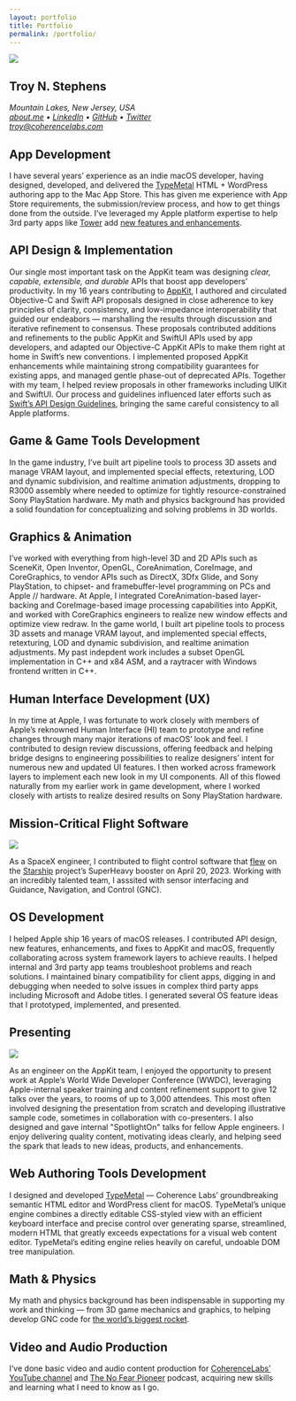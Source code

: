 ```yaml
---
layout: portfolio
title: Portfolio
permalink: /portfolio/
---
```


<img src="/images/WWDC2015-Troy-1.jpg" />

<section class="contact-info">
<h1>Troy N. Stephens</h1>
<address>
<p><span class="mailing-address">Mountain Lakes, New Jersey, USA</span><br />
<a href="https://about.me/troystephens">about.me</a>
•
<a href="https://www.linkedin.com/in/troystephens/">LinkedIn</a>
•
<a href="https://github.com/CoherenceLabs">GitHub</a>
•
<a href="https://www.twitter.com/heytroy">Twitter</a><br />
<span class="email-address"><a href="mailto:troy@coherencelabs.com?subject=prospect">troy@coherencelabs.com</a></span>
</p>

</address>
</section>



<section class="category">

<h1>App Development</h1>

<p>I have several years&rsquo; experience as an indie macOS developer, having designed, developed, and delivered the <a href="https://coherencelabs.com/typemetal/">TypeMetal</a> HTML + WordPress authoring app to the Mac App Store. This has given me experience with App Store requirements, the submission/review process, and how to get things done from the outside. I’ve leveraged my Apple platform expertise to help 3rd party apps like <a href="https://www.git-tower.com">Tower</a> add <a href="https://www.git-tower.com/blog/tower-mac-10/">new features and enhancements</a>.</p>

</section>



<section class="category">

<h1>API Design <span class="ampersand">&amp;</span> Implementation</h1>

<p>Our single most important task on the AppKit team was designing <em>clear, capable, extensible, and durable</em> APIs that boost app developers’ productivity. In my 16 years contributing to <a href="https://developer.apple.com/documentation/appkit/">AppKit</a>, I authored and circulated Objective-C and Swift API proposals designed in close adherence to key principles of clarity, consistency, and low-impedance interoperability that guided our endeabors — marshalling the results through discussion and iterative refinement to consensus. These proposals contributed additions and refinements to the public AppKit and SwiftUI APIs used by app developers, and adapted our Objective-C AppKit APIs to make them right at home in Swift’s new conventions. I implemented proposed AppKit enhancements while maintaining strong compatibility guarantees for existing apps, and managed gentle phase-out of deprecated APIs. Together with my team, I helped review proposals in other frameworks including UIKit and SwiftUI. Our process and guidelines influenced later efforts such as <a href="https://www.swift.org/documentation/api-design-guidelines/">Swift’s API Design Guidelines</a>, bringing the same careful consistency to all Apple platforms.</p>

</section>



<section class="category">

<h1>Game <span class="ampersand">&amp;</span> Game Tools Development</h1>

<p>In the game industry, I’ve built art pipeline tools to process 3D assets and manage VRAM layout, and implemented special effects, retexturing, LOD and dynamic subdivision, and realtime animation adjustments, dropping to R3000 assembly where needed to optimize for tightly resource-constrained Sony PlayStation hardware. My math and physics background has provided a solid foundation for conceptualizing and solving problems in 3D worlds.</p>

</section>



<section class="category">

<h1>Graphics <span class="ampersand">&amp;</span> Animation</h1>

<p>I’ve worked with everything from high-level 3D and 2D APIs such as SceneKit, Open Inventor, OpenGL, CoreAnimation, CoreImage, and CoreGraphics, to vendor APIs such as DirectX, 3Dfx Glide, and Sony PlayStation, to chipset- and framebuffer-level programming on PCs and Apple&nbsp;// hardware. At Apple, I integrated CoreAnimation-based layer-backing and CoreImage-based image processing capabilities into AppKit, and worked with CoreGraphics engineers to realize new window effects and optimize view redraw. In the game world, I built art pipeline tools to process 3D assets and manage VRAM layout, and implemented special effects, retexturing, LOD and dynamic subdivision, and realtime animation adjustments. My past indepdent work includes a subset OpenGL implementation in C++ and x84 ASM, and a raytracer with Windows frontend written in C++.</p>

</section>



<section class="category">

<h1>Human Interface Development (UX)</h1>

<p>In my time at Apple, I was fortunate to work closely with members of Apple&rsquo;s reknowned Human&nbsp;Interface (HI) team to prototype and refine changes through many major iterations of macOS’ look and feel. I contributed to design review discussions, offering feedback and helping bridge designs to engineering possibilities to realize designers’ intent for numerous new and updated UI features. I then worked across framework layers to implement each new look in my UI components. All of this flowed naturally from my earlier work in game development, where I worked closely with artists to realize desired results on Sony PlayStation hardware.</p>

</section>



<section class="category">

<h1>Mission-Critical Flight Software</h1>

<img src="/images/Starship-First-Orbital-liftoff-2023-04-20.jpg" />

<p>As a SpaceX engineer, I contributed to flight control software that <a href="https://youtu.be/_krgcofiM6M">flew</a> on the <a href="https://www.spacex.com/vehicles/starship/">Starship</a> project’s SuperHeavy booster on April 20, 2023. Working with an incredibly talented team, I asssited with sensor interfacing and Guidance, Navigation, and Control (GNC).</p>

</section>



<section class="category">

<h1>OS Development</h1>

<p>I helped Apple ship 16 years of macOS releases. I contributed API design, new features, enhancements, and fixes to AppKit and macOS, frequently collaborating across system framework layers to achieve reaults. I helped internal and 3rd party app teams troubleshoot problems and reach solutions. I maintained binary compatibility for client apps, digging in and debugging when needed to solve issues in complex third party apps including Microsoft and Adobe titles. I generated several OS feature ideas that I prototyped, implemented, and presented.</p>

</section>



<section class="category">

<h1>Presenting</h1>

<img src="/images/WWDC2019-CompositionalLayoutTalk-Troy.jpg" />

<p>As an engineer on the AppKit team, I enjoyed the opportunity to present work at Apple&rsquo;s World Wide Developer Conference (WWDC), leveraging Apple-internal speaker training and content refinement support to give 12 talks over the years, to rooms of up to 3,000 attendees.  This most often involved designing the presentation from scratch and developing illustrative sample code, sometimes in collaboration with co-presenters.  I also designed and gave internal "SpotlightOn" talks for fellow Apple engineers.  I enjoy delivering quality content, motivating ideas clearly, and helping seed the spark that leads to new ideas, products, and enhancements.</p>

</section>



<section class="category">

<h1>Web Authoring Tools Development</h1>

<p>I designed and developed <a title="Coherence Labs: TypeMetal" href="https://coherencelabs.com/typemetal/">TypeMetal</a> — Coherence Labs’ groundbreaking semantic HTML editor and WordPress client for macOS. TypeMetal’s unique engine combines a directly editable CSS-styled view with an efficient keyboard interface and precise control over generating sparse, streamlined, modern HTML that greatly exceeds expectations for a visual web content editor. TypeMetal’s editing engine relies heavily on careful, undoable DOM tree manipulation.</p>

</section>



<section class="category">

<h1>Math <span class="ampersand">&amp;</span> Physics</h1>

<p>My math and physics background has been indispensable in supporting my work and thinking — from 3D game mechanics and graphics, to helping develop GNC code for <a href="https://www.spacex.com/vehicles/starship/">the world’s biggest rocket</a>.</p>

</section>



<section class="category">

<h1>Video and Audio Production</h1>

<p>I’ve done basic video and audio content production for <a href="https://www.youtube.com/@CoherenceLabs">CoherenceLabs’ YouTube channel</a> and <a href="https://podcasts.apple.com/us/podcast/the-no-fear-pioneer/id589040247">The No Fear Pioneer</a> podcast, acquiring new skills and learning what I need to know as I go.</p>

</section>


